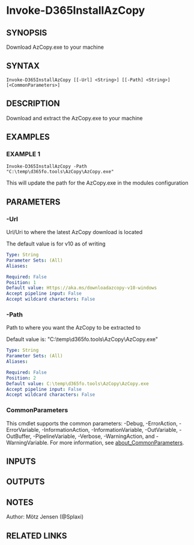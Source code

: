 ﻿---
external help file: d365fo.tools-help.xml
Module Name: d365fo.tools
online version:
schema: 2.0.0
---

# Invoke-D365InstallAzCopy

## SYNOPSIS
Download AzCopy.exe to your machine

## SYNTAX

```
Invoke-D365InstallAzCopy [[-Url] <String>] [[-Path] <String>] [<CommonParameters>]
```

## DESCRIPTION
Download and extract the AzCopy.exe to your machine

## EXAMPLES

### EXAMPLE 1
```
Invoke-D365InstallAzCopy -Path "C:\temp\d365fo.tools\AzCopy\AzCopy.exe"
```

This will update the path for the AzCopy.exe in the modules configuration

## PARAMETERS

### -Url
Url/Uri to where the latest AzCopy download is located

The default value is for v10 as of writing

```yaml
Type: String
Parameter Sets: (All)
Aliases:

Required: False
Position: 1
Default value: Https://aka.ms/downloadazcopy-v10-windows
Accept pipeline input: False
Accept wildcard characters: False
```

### -Path
Path to where you want the AzCopy to be extracted to

Default value is: "C:\temp\d365fo.tools\AzCopy\AzCopy.exe"

```yaml
Type: String
Parameter Sets: (All)
Aliases:

Required: False
Position: 2
Default value: C:\temp\d365fo.tools\AzCopy\AzCopy.exe
Accept pipeline input: False
Accept wildcard characters: False
```

### CommonParameters
This cmdlet supports the common parameters: -Debug, -ErrorAction, -ErrorVariable, -InformationAction, -InformationVariable, -OutVariable, -OutBuffer, -PipelineVariable, -Verbose, -WarningAction, and -WarningVariable. For more information, see [about_CommonParameters](http://go.microsoft.com/fwlink/?LinkID=113216).

## INPUTS

## OUTPUTS

## NOTES
Author: Mötz Jensen (@Splaxi)

## RELATED LINKS
